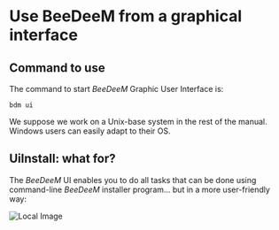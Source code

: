 # Use BeeDeeM from a graphical interface

## Command to use

The command to start _BeeDeeM_ Graphic User Interface is:

```
bdm ui
```

We suppose we work on a Unix-base system in the rest of the manual. Windows users can easily adapt to their OS.

## UiInstall: what for?

The _BeeDeeM_ UI enables you to do all tasks that can be done using command-line _BeeDeeM_ installer program... but in a more user-friendly way:

![Local Image](../.gitbook/assets/dbms\_ui.png)
